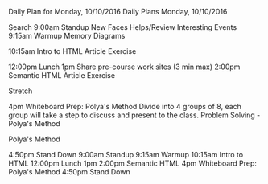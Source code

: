 Daily Plan for Monday, 10/10/2016
Daily Plans Monday, 10/10/2016

Search
9:00am Standup
New Faces
Helps/Review
Interesting
Events
9:15am Warmup
Memory Diagrams

10:15am Intro to HTML
Article Exercise

12:00pm Lunch
1pm
Share pre-course work sites (3 min max)
2:00pm Semantic HTML
Article Exercise

Stretch

4pm Whiteboard Prep: Polya's Method
Divide into 4 groups of 8, each group will take a step to discuss and present to the class.
Problem Solving - Polya's Method

Polya's Method

4:50pm Stand Down
9:00am Standup
9:15am Warmup
10:15am Intro to HTML
12:00pm Lunch
1pm
2:00pm Semantic HTML
4pm Whiteboard Prep: Polya's Method
4:50pm Stand Down
